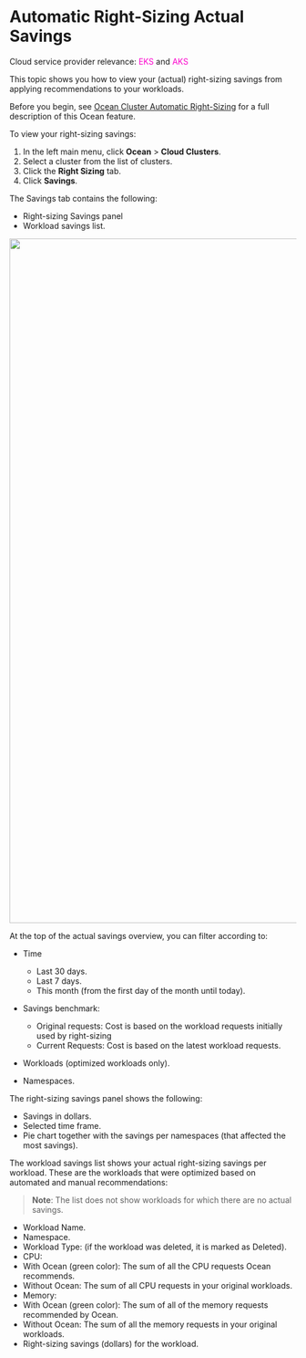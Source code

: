 <meta name="robots" content="noindex">

#  Automatic Right-Sizing Actual Savings

Cloud service provider relevance: <font color="#FC01CC">EKS</font> and <font color="#FC01CC">AKS</font>

This topic shows you how to view your (actual) right-sizing savings from applying recommendations to your workloads.

Before you begin, see [Ocean Cluster Automatic Right-Sizing](https://docs.spot.io/ocean/features/ocean-cluster-right-sizing-tab) for a full description of this Ocean feature.

To view your right-sizing savings: 

1. In the left main menu, click **Ocean** > **Cloud Clusters**.
2. Select a cluster from the list of clusters.
3. Click the **Right Sizing** tab.  
4. Click **Savings**. 

The Savings tab contains the following:  

*  Right-sizing Savings panel
*  Workload savings list.

 <img width="1200" src="https://github.com/user-attachments/assets/9bb38bde-1fb1-4313-9efa-1c1ea4e2778a" />

At the top of the actual savings overview, you can filter according to:

* Time
  * Last 30 days.
  * Last 7 days.
  * This month (from the first day of the month until today).
 
* Savings benchmark:
  * Original requests: Cost is based on the workload requests initially used by right-sizing
  * Current Requests: Cost is based on the latest workload requests.
 
* Workloads (optimized workloads only).
* Namespaces.
 
The right-sizing savings panel shows the following:
* Savings in dollars.
* Selected time frame.
* Pie chart together with the savings per namespaces (that affected the most savings).

The workload savings list shows your actual right-sizing savings per workload.
These are the workloads that were optimized based on automated and manual recommendations:
>**Note**: The list does not show workloads for which there are no actual savings. 
* Workload Name.
* Namespace.
* Workload Type: (if the workload was deleted, it is marked as Deleted).
* CPU:
 * With Ocean (green color): The sum of all the CPU requests Ocean recommends.
 * Without Ocean: The sum of all CPU requests in your original workloads.
* Memory:
 * With Ocean (green color): The sum of all of the memory requests recommended by Ocean.
 * Without Ocean: The sum of all the memory requests in your original workloads.
* Right-sizing savings (dollars) for the workload.

  

 
 
  
